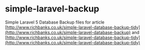# simple-laravel-backup
Simple Laravel 5 Database Backup files for article [http://www.richbanks.co.uk/simple-laravel-database-backup-tidy](http://www.richbanks.co.uk/simple-laravel-database-backup) and [http://www.richbanks.co.uk/simple-laravel-database-backup-tidy](http://www.richbanks.co.uk/simple-laravel-database-backup-tidy)
